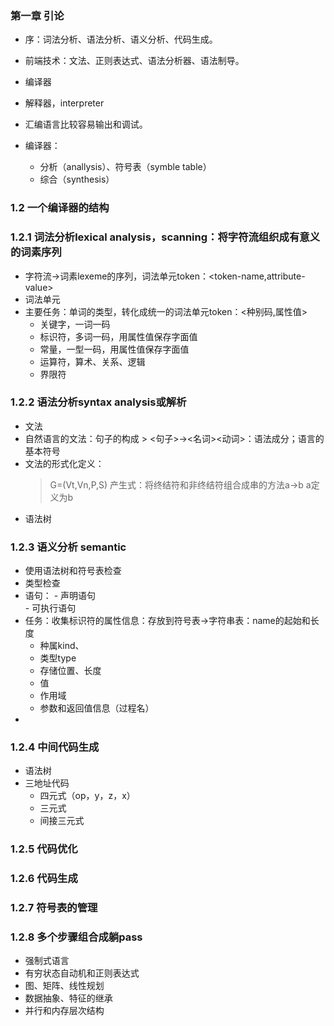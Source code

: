 ### 第一章  引论   
- 序：词法分析、语法分析、语义分析、代码生成。
- 前端技术：文法、正则表达式、语法分析器、语法制导。     

- 编译器
- 解释器，interpreter           
- 汇编语言比较容易输出和调试。
- 编译器：
  - 分析（anallysis）、符号表（symble table）
  - 综合（synthesis）  
### 1.2 一个编译器的结构  
### 1.2.1 词法分析lexical analysis，scanning：将字符流组织成有意义的词素序列  
  - 字符流->词素lexeme的序列，词法单元token：<token-name,attribute-value>  
  - 词法单元  
  - 主要任务：单词的类型，转化成统一的词法单元token：<种别码,属性值>
    - 关键字，一词一码  
    - 标识符，多词一码，用属性值保存字面值  
    - 常量，一型一码，用属性值保存字面值  
    - 运算符，算术、关系、逻辑  
    - 界限符  
### 1.2.2 语法分析syntax analysis或解析  
  -  文法  
  -  自然语言的文法：句子的构成
    >  <句子>-><名词><动词>：语法成分；语言的基本符号   
  - 文法的形式化定义：
    > G=(Vt,Vn,P,S) 
    > 产生式：将终结符和非终结符组合成串的方法a→b a定义为b  
  -  语法树  

### 1.2.3 语义分析  semantic  
  - 使用语法树和符号表检查  
  - 类型检查   
  -  语句：
    -  声明语句    
    -  可执行语句
  - 任务：收集标识符的属性信息：存放到符号表->字符串表：name的起始和长度  
    - 种属kind、
    - 类型type    
    - 存储位置、长度  
    - 值  
    - 作用域  
    - 参数和返回值信息（过程名）
  - 
### 1.2.4 中间代码生成    
  - 语法树    
  - 三地址代码  
    - 四元式（op，y，z，x）  
    - 三元式  
    - 间接三元式   
### 1.2.5 代码优化  
### 1.2.6 代码生成     
### 1.2.7 符号表的管理    
### 1.2.8 多个步骤组合成躺pass  
  - 强制式语言  
  - 有穷状态自动机和正则表达式    
  - 图、矩阵、线性规划    
  - 数据抽象、特征的继承    
  - 并行和内存层次结构    
